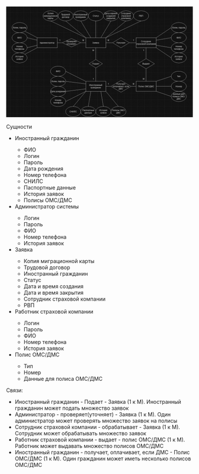 ![](https://github.com/babidjon666/universityProject/blob/main/Cache/ER_insurance_final_final.jpg)

Сущности 
<ul>
  <li>Иностранный гражданин</li>
    <ul>
      <li>ФИО</li>
      <li>Логин</li>
      <li>Пароль</li>
      <li>Дата рождения</li>
      <li>Номер телефона</li>
      <li>СНИЛС</li>
      <li>Паспортные данные</li>
      <li>История заявок</li>
      <li>Полисы ОМС/ДМС</li>
    </ul>
  <li>Администратор системы</li>
  <ul>
      <li>Логин</li>
      <li>Пароль</li>
      <li>ФИО</li>
      <li>Номер телефона</li>
      <li>История заявок</li>
    </ul>
  <li>Заявка</li>
    <ul>
      <li>Копия миграционной карты</li>
      <li>Трудовой договор</li>
      <li>Иностранный гражданин</li>
      <li>Статус</li>
      <li>Дата и время создания</li>
      <li>Дата и время закрытия</li>
      <li>Сотрудник страховой компании</li>
      <li>РВП</li>
    </ul>
  <li>Работник страховой компании</li>
  <ul>
      <li>Логин</li>
      <li>Пароль</li>
      <li>ФИО</li>
      <li>Номер телефона</li>
      <li>История заявок</li>
    </ul>
  <li>Полис ОМС/ДМС</li>
    <ul>
      <li>Тип</li>
      <li>Номер</li>
      <li>Данные для полиса ОМС/ДМС</li>
    </ul>
</ul>

Связи:
<ul>
  <li>Иностранный гражданин - Подает - Заявка (1 к М). Иностранный гражданин может подать множество заявок</li>
  <li>Администратор - проверяет(уточняет) - Заявка (1 к М). Один администратор может проверять множество заявок на полисы</li>
  <li>Сотрудник страховой компании - обрабатывает - Заявка (1 к М). Сотрудник может обрабатывать множество заявок</li>
  <li>Работник страховой компании - выдает - полис ОМС/ДМС (1 к М). Работник может выдавать множество полисов ОМС/ДМС</li>
  <li>Иностранный гражданин - получает, оплачивает, если ДМС - Полис ОМС/ДМС (1 к М). Один гражданин может иметь несколько полисов ОМС/ДМС</li>
</ul>
